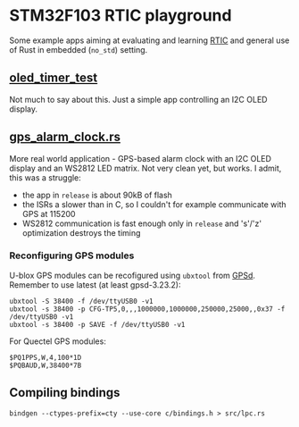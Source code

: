 # STM32F103 RTIC playground 

Some example apps aiming at evaluating and learning [RTIC](https://rtic.rs/1.0/book/en/)
and general use of Rust in embedded (`no_std`) setting.

## [oled_timer_test](src/bin/oled_timer_test.rs)

Not much to say about this. Just a simple app controlling an I2C OLED display.

## [gps_alarm_clock.rs](src/bin/gps_alarm_clock.rs)

More real world application - GPS-based alarm clock with an I2C OLED display
and an WS2812 LED matrix. Not very clean yet, but works.
I admit, this was a struggle:

 - the app in `release` is about 90kB of flash
 - the ISRs a slower than in C, so I couldn't for example communicate with GPS at 115200
 - WS2812 communication is fast enough only in `release` and 's'/'z' optimization destroys the timing

### Reconfiguring GPS modules

U-blox GPS modules can be recofigured using `ubxtool` from [GPSd](https://gpsd.gitlab.io/gpsd/).
Remember to use latest (at least gpsd-3.23.2):

```
ubxtool -S 38400 -f /dev/ttyUSB0 -v1
ubxtool -s 38400 -p CFG-TP5,0,,,1000000,1000000,250000,25000,,0x37 -f /dev/ttyUSB0 -v1
ubxtool -s 38400 -p SAVE -f /dev/ttyUSB0 -v1
```

For Quectel GPS modules:

```
$PQ1PPS,W,4,100*1D
$PQBAUD,W,38400*7B
```

## Compiling bindings

```
bindgen --ctypes-prefix=cty --use-core c/bindings.h > src/lpc.rs
```



